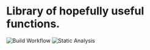 # Library of hopefully useful functions.

![Build Workflow](https://github.com/paul-amonson/libs/actions/workflows/main.yml/badge.svg)  ![Static Analysis](https://github.com/paul-amonson/libs/actions/workflows/codeql-analysis.yml/badge.svg)
